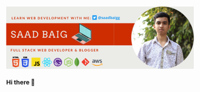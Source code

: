 [![Header](https://raw.githubusercontent.com/saadbaigg/saadbaigg/saadbaigg/header_image.png "Header")](https://saadbaigg.github.io/portfolio/)

### Hi there 👋

<!--
**saadbaigg/saadbaigg** is a ✨ _special_ ✨ repository because its `README.md` (this file) appears on your GitHub profile.

Here are some ideas to get you started:

- 🔭 I’m currently working on ...
- 🌱 I’m currently learning ...
- 👯 I’m looking to collaborate on ...
- 🤔 I’m looking for help with ...
- 💬 Ask me about ...
- 📫 How to reach me: ...
- 😄 Pronouns: ...
- ⚡ Fun fact: ...
-->
